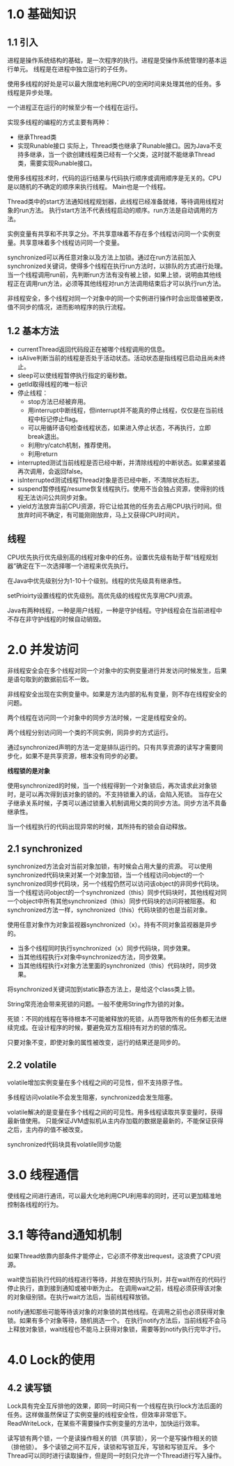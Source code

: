 # 1.0 基础知识
## 1.1 引入
进程是操作系统结构的基础，是一次程序的执行。进程是受操作系统管理的基本运行单元。
线程是在进程中独立运行的子任务。

使用多线程的好处是可以最大限度地利用CPU的空闲时间来处理其他的任务。多线程是异步处理。

一个进程正在运行的时候至少有一个线程在运行。

实现多线程的编程的方式主要有两种：
- 继承Thread类
- 实现Runable接口
实际上，Thread类也继承了Runable接口。因为Java不支持多继承，当一个欲创建线程类已经有一个父类，这时就不能继承Thread类，需要实现Runable接口。

使用多线程技术时，代码的运行结果与代码执行顺序或调用顺序是无关的。CPU是以随机的不确定的顺序来执行线程。
Main也是一个线程。

Thread类中的start方法通知线程规划器，此线程已经准备就绪，等待调用线程对象的run方法。
执行start方法不代表线程启动的顺序。run方法是自动调用的方法。

实例变量有共享和不共享之分。不共享意味着不存在多个线程访问同一个实例变量。共享意味着多个线程访问同一个变量。

synchronized可以再任意对象以及方法上加锁。通过在run方法前加入synchronized关键词，使得多个线程在执行run方法时，以排队的方式进行处理。
当一个线程调用run前，先判断run方法有没有被上锁，如果上锁，说明由其他线程正在调用run方法，必须等其他线程对run方法调用结束后才可以执行run方法。

非线程安全，多个线程对同一个对象中的同一个实例进行操作时会出现值被更改，值不同步的情况，进而影响程序的执行流程。

## 1.2 基本方法
- currentThread返回代码段正在被哪个线程调用的信息。
- isAlive判断当前的线程是否处于活动状态。活动状态是指线程已启动且尚未终止。
- sleep可以使线程暂停执行指定的毫秒数。
- getId取得线程的唯一标识
- 停止线程：
  - stop方法已经被弃用。
  - 用interrupt中断线程，但interrupt并不能真的停止线程，仅仅是在当前线程中标记停止flag。
  - 可以用循环语句检查线程状态，如果进入停止状态，不再执行，立即break退出。
  - 利用try/catch机制，推荐使用。
  - 利用return
- interrupted测试当前线程是否已经中断，并清除线程的中断状态。如果紧接着再次调用，会返回false。
- isInterrupted测试线程Thread对象是否已经中断，不清除状态标志。
- suspend暂停线程/resume恢复线程执行。使用不当会独占资源，使得别的线程无法访问公共同步对象。
- yield方法放弃当前CPU资源，将它让给其他的任务去占用CPU执行时间。但放弃时间不确定，有可能刚刚放弃，马上又获得CPU时间片。

## 线程
CPU优先执行优先级别高的线程对象中的任务。设置优先级有助于帮“线程规划器”确定在下一次选择哪一个进程来优先执行。

在Java中优先级别分为1-10十个级别。线程的优先级具有继承性。

setPrioirty设置线程的优先级别。高优先级的线程优先享用CPU资源。

Java有两种线程，一种是用户线程，一种是守护线程。守护线程会在当前进程中不存在非守护线程的时候自动销毁。



# 2.0 并发访问
非线程安全会在多个线程对同一个对象中的实例变量进行并发访问时候发生，后果是语句取到的数据前后不一致。

非线程安全出现在实例变量中。如果是方法内部的私有变量，则不存在线程安全的问题。

两个线程在访问同一个对象中的同步方法时候，一定是线程安全的。

两个线程分别访问同一个类的不同实例，同异步的方式运行。

通过synchronized声明的方法一定是排队运行的。只有共享资源的读写才需要同步化，如果不是共享资源，根本没有同步的必要。

**线程锁的是对象**

使用synchronized的时候，当一个线程得到一个对象锁后，再次请求此对象锁时，是可以再次得到该对象的锁的。不支持锁重入的话，会陷入死锁。
当存在父子继承关系时候，子类可以通过锁重入机制调用父类的同步方法。同步方法不具备继承性。

当一个线程执行的代码出现异常的时候，其所持有的锁会自动释放。

## 2.1 synchronized
synchronized方法会对当前对象加锁，有时候会占用大量的资源。
可以使用synchronized代码块来对某一个对象加锁，当一个线程访问object的一个synchronized同步代码块，另一个线程仍然可以访问该object的非同步代码块。
当一个线程访问object的一个synchronized（this）同步代码块时，其他线程对同一个object中所有其他synchronized（this）同步代码块的访问将被阻塞。
和synchronized方法一样，synchronized（this）代码块锁的也是当前对象。

使用任意对象作为对象监视器synchronized（x）。持有不同对象监视器是异步的。
- 当多个线程同时执行synchronized（x）同步代码块，同步效果。
- 当其他线程执行x对象中synchronized方法，同步效果。
- 当其他线程执行x对象方法里面的synchronized（this）代码块时，同步效果。

将synchronized关键词加到static静态方法上，是给这个class类上锁。

String常亮池会带来死锁的问题。一般不使用String作为锁的对象。

死锁：不同的线程在等待根本不可能被释放的死锁，从而导致所有的任务都无法继续完成。在设计程序的时候，要避免双方互相持有对方的锁的情况。

只要对象不变，即使对象的属性被改变，运行的结果还是同步的。

## 2.2 volatile
volatile增加实例变量在多个线程之间的可见性，但不支持原子性。

多线程访问volatile不会发生阻塞，synchronized会发生阻塞。

volatile解决的是变量在多个线程之间的可见性。用多线程读取共享变量时，获得最新值使用。
只能保证JVM虚拟机从主内存加载的数据是最新的，不能保证获得之后，主内存的值不被改变。

synchronized代码块具有volatile同步功能


# 3.0 线程通信
使线程之间进行通讯，可以最大化地利用CPU利用率的同时，还可以更加精准地控制各线程的行为。

# 3.1 等待and通知机制
如果Thread依靠内部条件才能停止，它必须不停发出request，这浪费了CPU资源。

wait使当前执行代码的线程进行等待，并放在预执行队列，并在wait所在的代码行停止执行，直到接到通知或被中断为止。
在调用wait之前，线程必须获得该对象的对象级别锁。在执行wait方法后，当前线程释放锁。

notify通知那些可能等待该对象的对象锁的其他线程。在调用之前也必须获得对象锁。如果有多个对象等待，随机挑选一个。
在执行notify方法后，当前线程不会马上释放对象锁，wait线程也不能马上获得对象锁，需要等到notify执行完毕才行。


# 4.0 Lock的使用

## 4.2 读写锁
Lock具有完全互斥排他的效果，即同一时间只有一个线程在执行lock方法后面的任务。这样做虽然保证了实例变量的线程安全性，但效率非常低下。
ReadWriteLock，在某些不需要操作实例变量的方法中，加快运行效率。

读写锁有两个锁，一个是读操作相关的锁（共享锁），另一个是写操作相关的锁（排他锁）。
多个读锁之间不互斥，读锁和写锁互斥，写锁和写锁互斥。
多个Thread可以同时进行读取操作，但是同一时刻只允许一个Thread进行写入操作。

